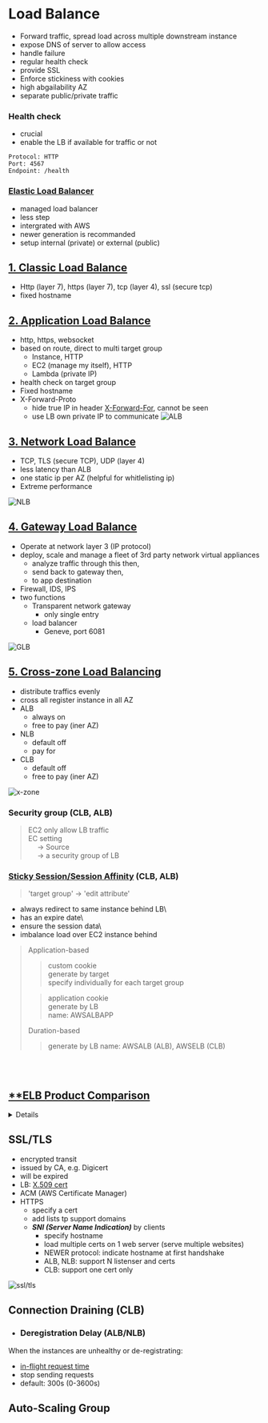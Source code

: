 # Load Balance #

<link href="style.css" rel="stylesheet"></link>

- Forward traffic, spread load across multiple downstream instance
- expose DNS of server to allow access
- handle failure
- regular health check
- provide SSL
- Enforce stickiness with cookies
- high abgailability AZ
- separate public/private traffic

### Health check

- crucial
- enable the LB if available for traffic or not

```http
Protocol: HTTP
Port: 4567
Endpoint: /health
```

### [Elastic Load Balancer](https://docs.aws.amazon.com/zh_tw/elasticloadbalancing/latest/userguide/what-is-load-balancing.html) ###

- managed load balancer
- less step
- intergrated with AWS
- newer generation is recommanded
- setup internal (private) or external (public)

## [**1. Classic Load Balance**](https://docs.aws.amazon.com/zh_tw/elasticloadbalancing/latest/classic/introduction.html) ##

- Http (layer 7), https (layer 7), tcp (layer 4), ssl (secure tcp)
- fixed hostname

## [**2. Application Load Balance**](https://docs.aws.amazon.com/zh_tw/elasticloadbalancing/latest/application/introduction.html) ##

- http, https, websocket
- based on route, direct to multi target group
  - Instance, HTTP
  - EC2 (manage my itself), HTTP
  - Lambda (private IP)
- health check on target group
- Fixed hostname
- X-Forward-Proto
  - hide true IP in header [X-Forward-For](https://developer.mozilla.org/zh-TW/docs/Web/HTTP/Headers/X-Forwarded-For), cannot be seen
  - use LB own private IP to communicate
![ALB](./assets/ALB.png)

## [**3. Network Load Balance**](https://docs.aws.amazon.com/zh_tw/elasticloadbalancing/latest/network/introduction.html) ##

- TCP, TLS (secure TCP), UDP (layer 4)
- less latency than ALB
- one static ip per AZ (helpful for whitlelisting ip)
- Extreme performance

![NLB](./assets/NLB.png)

## [**4. Gateway Load Balance**](https://docs.aws.amazon.com/zh_tw/elasticloadbalancing/latest/gateway/introduction.html) ##

- Operate at network layer 3 (IP protocol)
- deploy, scale and manage a fleet of 3rd party network virtual appliances
  - analyze traffic through this then,
  - send back to gateway then,
  - to app destination
- Firewall, IDS, IPS
- two functions
  - Transparent network gateway
    - only single entry
  - load balancer
    - Geneve, port 6081

![GLB](./assets/GLB.png)

## [5. Cross-zone Load Balancing](https://docs.aws.amazon.com/elasticloadbalancing/latest/classic/enable-disable-crosszone-lb.html) ##
- distribute traffics evenly
- cross all register instance in all AZ
- ALB
  - <g>always on</g>
  - free to pay (iner AZ)
- NLB
  - <r>default off </r>
  - pay for
- CLB
  - <r>default off</r>
  - free to pay (iner AZ)

![x-zone](./assets/x-zone.png)

### Security group (CLB, ALB) ###

> EC2 only allow LB traffic\
> EC setting \
> &emsp; -> Source \
> &emsp; -> a security group of LB

### [Sticky Session/Session Affinity](https://docs.aws.amazon.com/elasticloadbalancing/latest/application/sticky-sessions.html) (CLB, ALB) ###
> 'target group'
> -> 'edit attribute'

- always redirect to same instance behind LB\
- has an expire date\
- <g> ensure the session data\
- <r> imbalance load over EC2 instance behind </r>

> Application-based
> > custom cookie \
> > generate by target\
> > specify individually for each target group
> 
> > application cookie\
> > generate by LB\
> > name: AWSALBAPP
> 
> Duration-based
>> generate by LB
>> name: AWSALB (ALB), AWSELB (CLB)

<br></br>


## [\*\*ELB Product Comparison]((https://aws.amazon.com/elasticloadbalancing/features/#Product_comparisons)) ## 
<details>

<html>
    <table border="0">
        <tbody>
          <tr>
           <th width="20%" scope="col">Feature</th>
           <th width="20%" scope="col" style="text-align: center;" valign="middle">Application Load Balancer</th>
           <th width="20%" valign="middle" scope="col" style="text-align: center;">Network Load Balancer</th>
           <th width="20%" scope="col" valign="middle" style="text-align: center;">Gateway Load Balancer</th>
           <th width="20%" scope="col" valign="middle" style="text-align: center;">Classic Load Balancer</th>
          </tr>
          <tr>
           <td>Load Balancer type</td>
           <td style="text-align: center;">Layer 7</td>
           <td style="text-align: center;">Layer 4</td>
           <td style="text-align: center;">Layer 3 Gateway + Layer 4 Load Balancing</td>
           <td style="text-align: center;">Layer 4/7</td>
          </tr>
          <tr>
           <td style="text-align: left;">Target type</td>
           <td style="text-align: center;">IP, Instance, Lambda</td>
           <td style="text-align: center;">IP, Instance, Application Load Balancer</td>
           <td style="text-align: center;">IP, Instance</td>
           <td style="text-align: center;">&nbsp;</td>
          </tr>
          <tr>
           <td style="text-align: left;">Terminates flow/proxy behavior</td>
           <td style="text-align: center;">Yes</td>
           <td style="text-align: center;">Yes</td>
           <td style="text-align: center;">No</td>
           <td style="text-align: center;">Yes</td>
          </tr>
          <tr>
           <td height="19" width="178" style="text-align: left;">Protocol listeners</td>
           <td width="158" style="text-align: center;">HTTP, HTTPS, gRPC</td>
           <td width="152" style="text-align: center;">TCP, UDP, TLS</td>
           <td style="text-align: center;">IP</td>
           <td width="209" style="text-align: center;">TCP, SSL/TLS, HTTP, HTTPS</td>
          </tr>
          <tr>
           <td style="text-align: left;">Reachable via</td>
           <td style="text-align: center;">VIP</td>
           <td style="text-align: center;">VIP</td>
           <td style="text-align: center;">Route table entry</td>
           <td style="text-align: center;">&nbsp;</td>
          </tr>
          </table>
          <table>
          <tr>
          <td>&nbsp;</td><td>&nbsp;</td><td>&nbsp;</td><td>&nbsp;</td><td>&nbsp;</td>
          </tr>
            <th width="20%" scope="col">Feature</th>
           <th width="20%" scope="col" style="text-align: center;" valign="middle">Application Load Balancer</th>
           <th width="20%" valign="middle" scope="col" style="text-align: center;">Network Load Balancer</th>
           <th width="20%" scope="col" valign="middle" style="text-align: center;">Gateway Load Balancer</th>
           <th width="20%" scope="col" valign="middle" style="text-align: center;">Classic Load Balancer</th>
          </tr>
           <td height="19" width="178" colspan="5" style="text-align: center;"><b>Layer 7</b></td>
          </tr>
          <tr>
           <td style="text-align: left;">Redirects</td>
           <td style="text-align: center;">✔</td>
           <td style="text-align: center;">&nbsp;</td>
           <td style="text-align: center;">&nbsp;</td>
           <td style="text-align: center;">&nbsp;</td>
          </tr>
          <tr>
           <td style="text-align: left;">Fixed Response</td>
           <td style="text-align: center;">✔</td>
           <td style="text-align: center;">&nbsp;</td>
           <td style="text-align: center;">&nbsp;</td>
           <td style="text-align: center;">&nbsp;</td>
          </tr>
          <tr>
           <td style="text-align: left;">Desync Mitigation Mode</td>
           <td style="text-align: center;">✔</td>
           <td style="text-align: center;">&nbsp;</td>
           <td style="text-align: center;">&nbsp;</td>
           <td style="text-align: center;">&nbsp;</td>
          </tr>
          <tr>
           <td style="text-align: left;">HTTP header based routing</td>
           <td style="text-align: center;">✔</td>
           <td style="text-align: center;">&nbsp;</td>
           <td style="text-align: center;">&nbsp;</td>
           <td style="text-align: center;">&nbsp;</td>
          </tr>
          <tr>
           <td style="text-align: left;">HTTP2/gRPC</td>
           <td style="text-align: center;">✔</td>
           <td style="text-align: center;">&nbsp;</td>
           <td style="text-align: center;">&nbsp;</td>
           <td style="text-align: center;">&nbsp;</td>
          </tr>
          </table>
          <table>
        <tr>
          <td>&nbsp;</td><td>&nbsp;</td><td>&nbsp;</td><td>&nbsp;</td><td>&nbsp;</td>
          </tr>
            <th width="20%" scope="col">Feature</th>
           <th width="20%" scope="col" style="text-align: center;" valign="middle">Application Load Balancer</th>
           <th width="20%" valign="middle" scope="col" style="text-align: center;">Network Load Balancer</th>
           <th width="20%" scope="col" valign="middle" style="text-align: center;">Gateway Load Balancer</th>
           <th width="20%" scope="col" valign="middle" style="text-align: center;">Classic Load Balancer</th>
          </tr>
          <tr>
           <td colspan="5" style="text-align: center;"><b>Common configurations and characteristics</b></td>
          </tr>
          <tr>
           <td style="text-align: left;">Slow start</td>
           <td style="text-align: center;">✔</td>
           <td style="text-align: center;">&nbsp;</td>
           <td style="text-align: center;">&nbsp;</td>
           <td style="text-align: center;">&nbsp;</td>
          </tr>
          <tr>
           <td style="text-align: left;">Outpost support</td>
           <td style="text-align: center;">✔</td>
           <td style="text-align: center;">&nbsp;</td>
           <td style="text-align: center;">&nbsp;</td>
           <td style="text-align: center;">&nbsp;</td>
          </tr>
          <tr>
           <td style="text-align: left;">Local Zone</td>
           <td style="text-align: center;">✔</td>
           <td style="text-align: center;">&nbsp;</td>
           <td style="text-align: center;">&nbsp;</td>
           <td style="text-align: center;">&nbsp;</td>
          </tr>
          <tr>
           <td style="text-align: left;">IP address - Static, Elastic</td>
           <td style="text-align: center;">&nbsp;</td>
           <td style="text-align: center;">✔</td>
           <td style="text-align: center;">&nbsp;</td>
           <td style="text-align: center;">&nbsp;</td>
          </tr>
          <tr>
           <td style="text-align: left;">Connection draining (deregistration delay)</td>
           <td style="text-align: center;">✔</td>
           <td style="text-align: center;">✔</td>
           <td style="text-align: center;">✔</td>
           <td style="text-align: center;">✔</td>
          </tr>
          <tr>
           <td style="text-align: left;">Configurable idle connection timeout</td>
           <td style="text-align: center;">✔</td>
           <td style="text-align: center;">&nbsp;</td>
           <td style="text-align: center;">&nbsp;</td>
           <td style="text-align: center;">✔</td>
          </tr>
          <tr>
           <td style="text-align: left;">PrivateLink Support</td>
           <td style="text-align: center;">&nbsp;</td>
           <td style="text-align: center;">✔ (TCP, TLS)</td>
           <td style="text-align: center;">✔ (GWLBE)</td>
           <td style="text-align: center;">&nbsp;</td>
          </tr>
          <tr>
           <td style="text-align: left;">Zonal Isolation</td>
           <td style="text-align: center;">&nbsp;</td>
           <td style="text-align: center;">✔</td>
           <td style="text-align: center;">✔</td>
           <td style="text-align: center;">&nbsp;</td>
          </tr>
          <tr>
           <td style="text-align: left;">Session resumption</td>
           <td style="text-align: center;">✔</td>
           <td style="text-align: center;">✔</td>
           <td style="text-align: center;">&nbsp;</td>
           <td style="text-align: center;">&nbsp;</td>
          </tr>
          <tr>
           <td style="text-align: left;">Long-lived TCP connection</td>
           <td style="text-align: center;">&nbsp;</td>
           <td style="text-align: center;">✔</td>
           <td style="text-align: center;">✔</td>
           <td style="text-align: center;">&nbsp;</td>
          </tr>
          <tr>
           <td style="text-align: left;">Load Balancing to multiple ports on the same instance</td>
           <td style="text-align: center;">✔</td>
           <td style="text-align: center;">✔</td>
           <td style="text-align: center;">✔</td>
           <td style="text-align: center;">&nbsp;</td>
          </tr>
          <tr>
           <td style="text-align: left;">Load Balancer deletion protection</td>
           <td style="text-align: center;">✔</td>
           <td style="text-align: center;">✔</td>
           <td style="text-align: center;">✔</td>
           <td style="text-align: center;">&nbsp;</td>
          </tr>
          <tr>
           <td style="text-align: left;">Preserve Source IP address</td>
           <td style="text-align: center;">✔</td>
           <td style="text-align: center;">✔</td>
           <td style="text-align: center;">✔</td>
           <td style="text-align: center;">&nbsp;</td>
          </tr>
          <tr>
           <td style="text-align: left;">WebSockets</td>
           <td style="text-align: center;">✔</td>
           <td style="text-align: center;">✔</td>
           <td style="text-align: center;">✔</td>
           <td style="text-align: center;">&nbsp;</td>
          </tr>
          <tr>
           <td style="text-align: left;">Supported network/Platforms</td>
           <td style="text-align: center;">VPC</td>
           <td style="text-align: center;">VPC</td>
           <td style="text-align: center;">VPC</td>
           <td style="text-align: center;">EC2-Classic, VPC</td>
          </tr>
          <tr>
           <td style="text-align: left;">Cross-zone Load Balancing</td>
           <td style="text-align: center;">✔</td>
           <td style="text-align: center;">✔</td>
           <td style="text-align: center;">✔</td>
           <td style="text-align: center;">✔</td>
          </tr>
          <tr>
           <td style="text-align: left;">IAM Permissions(Resource, Tag based)</td>
           <td style="text-align: center;">✔</td>
           <td style="text-align: center;">✔</td>
           <td style="text-align: center;">✔</td>
           <td style="text-align: center;">✔ (Only resource based)</td>
          </tr>
          <tr>
           <td style="text-align: left;"><br> Flow Stickiness (All packets of a flow are sent to one target, and return traffic comes from same target)</td>
           <td style="text-align: center;"><br> Symmetric</td>
           <td style="text-align: center;"><br> Symmetric</td>
           <td style="text-align: center;"><br> Symmetric</td>
           <td style="text-align: center;"><br> Symmetric</td>
          </tr>
          <tr>
           <td style="text-align: center;"><br> Target Failure behavior<br> </td>
           <td style="text-align: center;">Fail close on targets, unless all targets are unhealthy(fail open)</td>
           <td style="text-align: center;">Fail close on targets, unless all targets are unhealthy(fail open)</td>
           <td style="text-align: center;">Existing flows continue to go to existing target appliances, new flows are rerouted to healthy target appliances.</td>
           <td style="text-align: center;">&nbsp;</td>
          </tr>
          <tr>
           <td style="text-align: left;">Health Checks</td>
           <td style="text-align: center;">HTTP, HTTPS, gRPC</td>
           <td style="text-align: center;">TCP, HTTP, HTTPS</td>
           <td style="text-align: center;">TCP, HTTP, HTTPS</td>
           <td style="text-align: center;">TCP, SSL/TLS, HTTP, HTTPS</td>
          </tr>
          </table>
        <table>
                    <tr>
          <td>&nbsp;</td><td>&nbsp;</td><td>&nbsp;</td><td>&nbsp;</td><td>&nbsp;</td>
          </tr>
            <th width="20%" scope="col">Feature</th>
           <th width="20%" scope="col" style="text-align: center;" valign="middle">Application Load Balancer</th>
           <th width="20%" valign="middle" scope="col" style="text-align: center;">Network Load Balancer</th>
           <th width="20%" scope="col" valign="middle" style="text-align: center;">Gateway Load Balancer</th>
           <th width="20%" scope="col" valign="middle" style="text-align: center;">Classic Load Balancer</th>
          </tr>
          <tr>
           <td colspan="5" style="text-align: center;"><b>Security</b></td>
          </tr>
          <tr>
           <td style="text-align: left;">SSL Offloading</td>
           <td style="text-align: center;">✔</td>
           <td style="text-align: center;">✔</td>
           <td style="text-align: center;">&nbsp;</td>
           <td style="text-align: center;">✔</td>
          </tr>
          <tr>
           <td style="text-align: left;">Server Name Indication (SNI)</td>
           <td style="text-align: center;">✔</td>
           <td style="text-align: center;">✔</td>
           <td style="text-align: center;">&nbsp;</td>
           <td style="text-align: center;">&nbsp;</td>
          </tr>
          <tr>
           <td style="text-align: left;">Back-end Server Encryption</td>
           <td style="text-align: center;">✔</td>
           <td style="text-align: center;">✔</td>
           <td style="text-align: center;">&nbsp;</td>
           <td style="text-align: center;">✔</td>
          </tr>
          <tr>
           <td style="text-align: left;">User Authentication</td>
           <td style="text-align: center;">✔</td>
           <td style="text-align: center;">&nbsp;</td>
           <td style="text-align: center;">&nbsp;</td>
           <td style="text-align: center;">&nbsp;</td>
          </tr>
          <tr>
           <td style="text-align: left;">Custom Security Policy</td>
           <td style="text-align: left;">&nbsp;</td>
           <td style="text-align: left;">&nbsp;</td>
           <td style="text-align: left;">&nbsp;</td>
           <td style="text-align: center;">✔</td>
          </tr>
          <tr>
           <td style="text-align: left;">ALPN</td>
           <td style="text-align: center;">✔</td>
           <td style="text-align: center;">✔</td>
           <td style="text-align: center;">&nbsp;</td>
           <td style="text-align: center;">&nbsp;</td>
          </tr>
          </table>
          <table>
                    <tr>
          <td>&nbsp;</td><td>&nbsp;</td><td>&nbsp;</td><td>&nbsp;</td><td>&nbsp;</td>
          </tr>
            <th width="20%" scope="col">Feature</th>
           <th width="20%" scope="col" style="text-align: center;" valign="middle">Application Load Balancer</th>
           <th width="20%" valign="middle" scope="col" style="text-align: center;">Network Load Balancer</th>
           <th width="20%" scope="col" valign="middle" style="text-align: center;">Gateway Load Balancer</th>
           <th width="20%" scope="col" valign="middle" style="text-align: center;">Classic Load Balancer</th>
          </tr>
          <tr>
           <td colspan="5" style="text-align: center;"><b>Kubernetes Controller</b></td>
          </tr>
          <tr>
           <td style="text-align: left;">Direct-to-pod</td>
           <td style="text-align: center;">✔</td>
           <td style="text-align: center;">✔ (Fargate pods)</td>
           <td style="text-align: center;">&nbsp;</td>
           <td style="text-align: center;">&nbsp;</td>
          </tr>
          <tr>
           <td style="text-align: left;">Load Balance to multiple namespaces</td>
           <td style="text-align: center;">✔</td>
           <td style="text-align: center;">&nbsp;</td>
           <td style="text-align: center;">&nbsp;</td>
           <td style="text-align: center;">&nbsp;</td>
          </tr>
          <tr>
           <td style="text-align: left;">Support for fully private EKS clusters</td>
           <td style="text-align: center;">✔</td>
           <td style="text-align: center;">✔</td>
           <td style="text-align: center;">&nbsp;</td>
           <td style="text-align: center;">&nbsp;</td>
          </tr>
          </table>
          <table>
                    <tr>
          <td>&nbsp;</td><td>&nbsp;</td><td>&nbsp;</td><td>&nbsp;</td><td>&nbsp;</td>
          </tr>
            <th width="20%" scope="col">Feature</th>
           <th width="20%" scope="col" style="text-align: center;" valign="middle">Application Load Balancer</th>
           <th width="20%" valign="middle" scope="col" style="text-align: center;">Network Load Balancer</th>
           <th width="20%" scope="col" valign="middle" style="text-align: center;">Gateway Load Balancer</th>
           <th width="20%" scope="col" valign="middle" style="text-align: center;">Classic Load Balancer</th>
          </tr>
          <tr>
           <td colspan="5" style="text-align: center;"><b>Logging and monitoring</b></td>
          </tr>
          <tr>
           <td style="text-align: left;">CloudWatch Metrics</td>
           <td style="text-align: center;">✔</td>
           <td style="text-align: center;">✔</td>
           <td style="text-align: center;">✔</td>
           <td style="text-align: center;">✔</td>
          </tr>
          <tr>
           <td style="text-align: left;">Logging</td>
           <td style="text-align: center;">✔</td>
           <td style="text-align: center;">✔</td>
           <td style="text-align: center;">✔</td>
           <td style="text-align: center;">✔<br> </td>
          </tr>
         </tbody>
        </table>
</html>
</details>

## SSL/TLS ##
- encrypted transit
- issued by CA, e.g. Digicert
- will be expired
- LB: [X.509 cert](https://zh.wikipedia.org/zh-tw/X.509)
- ACM (AWS Certificate Manager)
- HTTPS
  - specify a cert
  - add lists tp support domains
  - ***SNI (Server Name Indication)*** by clients
    - specify hostname
    - load multiple certs on 1 web server (serve multiple websites)
    - NEWER protocol: indicate hostname at first handshake
    - <g>ALB, NLB</g>: support N listenser and certs
    - <r>CLB</r>: support one cert only

![ssl/tls](./assets/sslntls.png)

## Connection Draining (CLB) ## 
- ### Deregistration Delay (ALB/NLB) ###

When the instances are unhealthy or de-registrating:
- [in-flight request time](https://stackoverflow.com/questions/48524418/what-does-in-flight-request-mean-for-a-web-browser)
- stop sending requests
- default: 300s (0-3600s)

## Auto-Scaling Group ##
